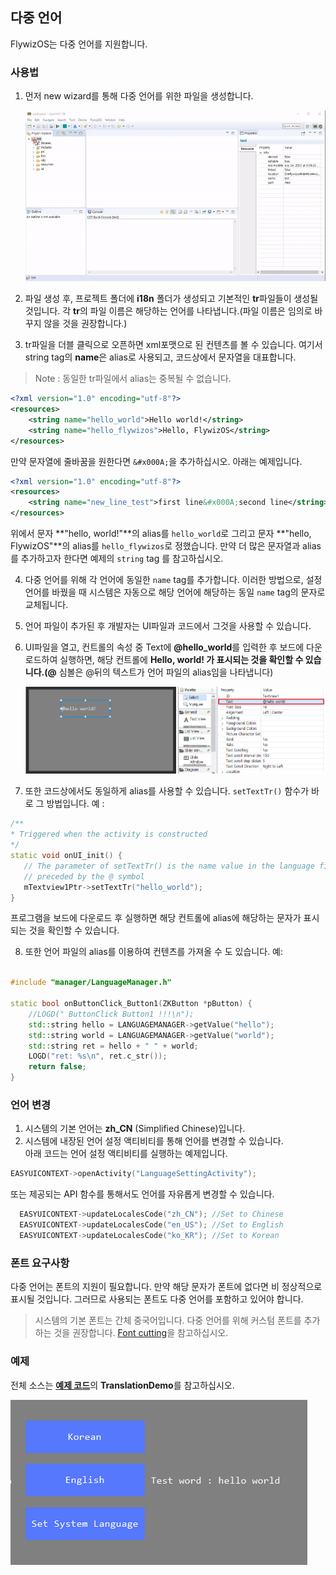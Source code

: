 
## 다중 언어
FlywizOS는 다중 언어를 지원합니다.
### 사용법
1. 먼저 new wizard를 통해 다중 언어를 위한 파일을 생성합니다.
   
   ![](assets/ide/new_i18n_file.gif)
   
2. 파일 생성 후, 프로젝트 폴더에 **i18n** 폴더가 생성되고 기본적인 **tr**파일들이 생성될 것입니다. 각 **tr**의 파일 이름은 해당하는 언어를 나타냅니다.(파일 이름은 임의로 바꾸지 않을 것을 권장합니다.)

3. tr파일을 더블 클릭으로 오픈하면 xml포맷으로 된 컨텐츠를 볼 수 있습니다. 여기서 string tag의 **name**은 alias로 사용되고, 코드상에서 문자열을 대표합니다.
 > Note : 동일한 tr파일에서 alias는 중복될 수 없습니다.

~~~xml
<?xml version="1.0" encoding="utf-8"?>
<resources>
    <string name="hello_world">Hello world!</string>
    <string name="hello_flywizos">Hello, FlywizOS</string>
</resources>
~~~
  만약 문자열에 줄바꿈을 원한다면 `&#x000A;`을 추가하십시오. 아래는 예제입니다.
~~~xml
<?xml version="1.0" encoding="utf-8"?>
<resources>
    <string name="new_line_test">first line&#x000A;second line</string>
</resources>
~~~

 위에서 문자 **"hello, world!"**의 alias를 `hello_world`로 그리고 문자 **"hello, FlywizOS"**의 alias를 `hello_flywizos`로 정했습니다. 만약 더 많은 문자열과 alias를 추가하고자 한다면 예제의 `string` tag 를 참고하십시오.

4. 다중 언어를 위해 각 언어에 동일한 `name` tag를 추가합니다. 이러한 방법으로, 설정 언어를 바꿨을 때 시스템은 자동으로 해당 언어에 해당하는 동일 `name` tag의 문자로 교체됩니다. 
5. 언어 파일이 추가된 후 개발자는 UI파일과 코드에서 그것을 사용할 수 있습니다. 

6. UI파일을 열고, 컨트롤의 속성 중 Text에 **@hello_world**를 입력한 후 보드에 다운로드하여 실행하면, 해당 컨트롤에 **Hello, world! **가 표시되는 것을 확인할 수 있습니다.(**@** 심볼은 @뒤의 텍스트가 언어 파일의 alias임을 나타냅니다) 

     ![](assets/ide/tr_hello_world.png) 

7. 또한 코드상에서도 동일하게 alias를 사용할 수 있습니다. `setTextTr()` 함수가 바로 그 방법입니다.
    예 :    
 ```c++
/**
 * Triggered when the activity is constructed
 */
static void onUI_init() {
	// The parameter of setTextTr() is the name value in the language file. Note: The string passed in here does not need to be
    // preceded by the @ symbol
	mTextview1Ptr->setTextTr("hello_world");
}
 ```
 프로그램을 보드에 다운로드 후 실행하면 해당 컨트롤에 alias에 해당하는 문자가 표시되는 것을 확인할 수 있습니다.

8. 또한 언어 파일의 alias를 이용하여 컨텐츠를 가져올 수 도 있습니다. 예:

```c++

#include "manager/LanguageManager.h"

static bool onButtonClick_Button1(ZKButton *pButton) {
    //LOGD(" ButtonClick Button1 !!!\n");
    std::string hello = LANGUAGEMANAGER->getValue("hello");
    std::string world = LANGUAGEMANAGER->getValue("world");
    std::string ret = hello + " " + world;
    LOGD("ret: %s\n", ret.c_str());
    return false;
}

```



### 언어 변경

1. 시스템의 기본 언어는 **zh_CN** (Simplified Chinese)입니다.
2. 시스템에 내장된 언어 설정 액티비티를 통해 언어를 변경할 수 있습니다.  
아래 코드는 언어 설정 액티비티를 실행하는 예제입니다.
```c++
EASYUICONTEXT->openActivity("LanguageSettingActivity");
```
또는 제공되는 API 함수를 통해서도 언어를 자유롭게 변경할 수 있습니다.

   ```c++
     EASYUICONTEXT->updateLocalesCode("zh_CN"); //Set to Chinese
     EASYUICONTEXT->updateLocalesCode("en_US"); //Set to English
     EASYUICONTEXT->updateLocalesCode("ko_KR"); //Set to Korean
   ```



### 폰트 요구사항       

 다중 언어는 폰트의 지원이 필요합니다. 만약 해당 문자가 폰트에 없다면 비 정상적으로 표시될 것입니다. 그러므로 사용되는 폰트도 다중 언어를 포함하고 있어야 합니다.
   > 시스템의 기본 폰트는 간체 중국어입니다. 다중 언어를 위해 커스텀 폰트를 추가하는 것을 권장합니다. [Font cutting](font_cut_tool.md)을 참고하십시오.



### 예제

전체 소스는 [**예제 코드**](demo_download.md#demo_download)의 **TranslationDemo**를 참고하십시오.

![](assets/ide/translation_demo.png)



